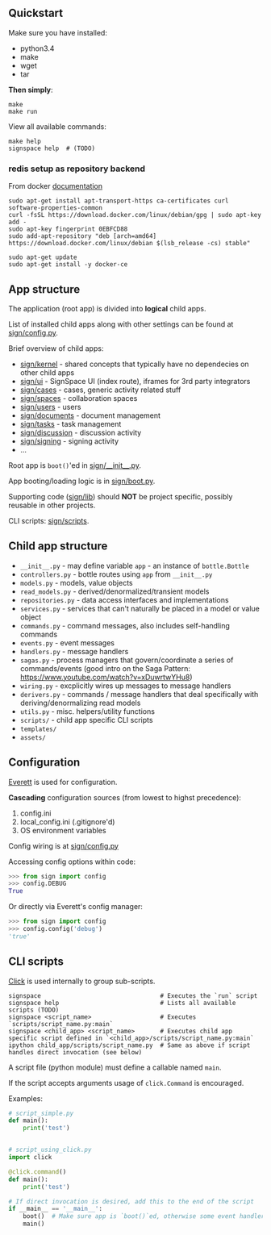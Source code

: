 ## Quickstart

Make sure you have installed:

* python3.4
* make
* wget
* tar

**Then simply**:

```shell
make
make run
```

View all available commands:

```shell
make help
signspace help  # (TODO)
```

### redis setup as repository backend

From docker [documentation](https://docs.docker.com/engine/installation/linux/debian/#install-using-the-repository)

```shell
sudo apt-get install apt-transport-https ca-certificates curl software-properties-common
curl -fsSL https://download.docker.com/linux/debian/gpg | sudo apt-key add -
sudo apt-key fingerprint 0EBFCD88
sudo add-apt-repository "deb [arch=amd64] https://download.docker.com/linux/debian $(lsb_release -cs) stable"

sudo apt-get update
sudo apt-get install -y docker-ce
```

## App structure

The application (root app) is divided into **logical** child apps.

List of installed child apps along with other settings can be found at [sign/config.py](sign/config.py).

Brief overview of child apps:

* [sign/kernel](sign/kernel) - shared concepts that typically have no dependecies on other child apps
* [sign/ui](sign/ui) - SignSpace UI (index route), iframes for 3rd party integrators
* [sign/cases](sign/cases) - cases, generic activity related stuff
* [sign/spaces](sign/spaces) - collaboration spaces
* [sign/users](sign/users) - users
* [sign/documents](sign/documents) - document management
* [sign/tasks](sign/tasks) - task management
* [sign/discussion](sign/discussion) - discussion activity
* [sign/signing](sign/signing) - signing activity
* ...

Root app is `boot()`'ed in [sign/\_\_init\_\_.py](sign/__init__.py).

App booting/loading logic is in [sign/boot.py](sign/boot.py).

Supporting code ([sign/lib](sign/lib)) should **NOT** be project specific, possibly reusable in other projects.

CLI scripts: [sign/scripts](sign/scripts).

## Child app structure

* `__init__.py` - may define variable `app` - an instance of `bottle.Bottle`
* `controllers.py` - bottle routes using `app` from `__init__.py`
* `models.py` - models, value objects
* `read_models.py` - derived/denormalized/transient models
* `repositories.py` - data access interfaces and implementations
* `services.py` - services that can't naturally be placed in a model or value object
* `commands.py` - command messages, also includes self-handling commands
* `events.py` - event messages
* `handlers.py` - message handlers
* `sagas.py` - process managers that govern/coordinate a series of commands/events (good intro on the Saga Pattern: https://www.youtube.com/watch?v=xDuwrtwYHu8)
* `wiring.py` - excplicitly wires up messages to message handlers
* `derivers.py` - commands / message handlers that deal specifically with deriving/denormalizing read models
* `utils.py` - misc. helpers/utility functions
* `scripts/` - child app specific CLI scripts
* `templates/`
* `assets/`

## Configuration

[Everett](http://github.com/willkg/everett) is used for configuration.

**Cascading** configuration sources (from lowest to highst precedence):

1. config.ini
2. local_config.ini (.gitignore'd)
3. OS environment variables

Config wiring is at [sign/config.py](sign/config.py)

Accessing config options within code:

```python
>>> from sign import config
>>> config.DEBUG
True
```

Or directly via Everett's config manager:

```python
>>> from sign import config
>>> config.config('debug')
'true'
```

## CLI scripts

[Click](https://github.com/pallets/click) is used internally to group sub-scripts.

```shell
signspace                                 # Executes the `run` script
signspace help                            # Lists all available scripts (TODO)
signspace <script_name>                   # Executes `scripts/script_name.py:main`
signspace <child_app> <script_name>       # Executes child app specific script defined in `<child_app>/scripts/script_name.py:main`
ipython child_app/scripts/script_name.py  # Same as above if script handles direct invocation (see below)
```

A script file (python module) must define a callable named `main`.

If the script accepts arguments usage of `click.Command` is encouraged.

Examples:

```python
# script_simple.py
def main():
    print('test')


# script_using_click.py
import click

@click.command()
def main():
    print('test')

# If direct invocation is desired, add this to the end of the script
if __main__ == '__main__':
    boot()  # Make sure app is `boot()`ed, otherwise some event handlers may not be wired
    main()
```
